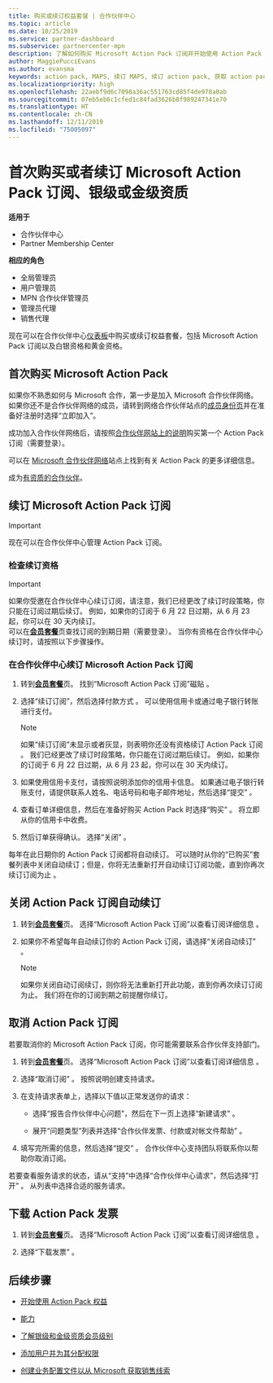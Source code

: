 ```yaml
---
title: 购买或续订权益套餐 | 合作伙伴中心
ms.topic: article
ms.date: 10/25/2019
ms.service: partner-dashboard
ms.subservice: partnercenter-mpn
description: 了解如何购买 Microsoft Action Pack 订阅并开始使用 Action Pack 权益。 另请了解如何续订、取消、查看账单，等等。
author: MaggiePucciEvans
ms.author: evansma
keywords: action pack, MAPS, 续订 MAPS, 续订 action pack, 获取 action pack
ms.localizationpriority: high
ms.openlocfilehash: 22aebf9d6c7098a36ac551763cd85f4de978a8ab
ms.sourcegitcommit: 07eb5eb6c1cfed1c84fad3626b8f989247341e70
ms.translationtype: HT
ms.contentlocale: zh-CN
ms.lasthandoff: 12/11/2019
ms.locfileid: "75005097"
---
```

# <a name="buy-for-the-first-time-or-renew-a-microsoft-action-pack-subscription-or-the-silver-or-gold-competencies"></a>首次购买或者续订 Microsoft Action Pack 订阅、银级或金级资质

**适用于**

-  合作伙伴中心
-  Partner Membership Center

**相应的角色**
-   全局管理员
-   用户管理员
-   MPN 合作伙伴管理员
-   管理员代理
-   销售代理

现在可以在合作伙伴中心[仪表板](https://docs.microsoft.com/partner-center/)中购买或续订权益套餐，包括 Microsoft Action Pack 订阅以及白银资格和黄金资格。 

## <a name="buy-microsoft-action-pack-for-the-first-time"></a>首次购买 Microsoft Action Pack

如果你不熟悉如何与 Microsoft 合作，第一步是加入 Microsoft 合作伙伴网络。 如果你还不是合作伙伴网络的成员，请转到网络合作伙伴站点的[成员身份页](https://partner.microsoft.com/membership)并在准备好注册时选择“立即加入”。  

成功加入合作伙伴网络后，请按照[合作伙伴网站上的说明](https://partner.microsoft.com/membership/action-pack)购买第一个 Action Pack 订阅（需要登录）。 

可以在 [Microsoft 合作伙伴网络](https://partner.microsoft.com/membership/internal-use-software#simple-tab-content-3)站点上找到有关 Action Pack 的更多详细信息。

成为[有资质的合作伙伴](https://partner.microsoft.com/membership/competencies)。 

## <a name="renew-a-microsoft-action-pack-subscription"></a>续订 Microsoft Action Pack 订阅

>[!IMPORTANT]
>现在可以在合作伙伴中心管理 Action Pack 订阅。

### <a name="check-your-renewal-eligibility"></a>检查续订资格

>[!IMPORTANT]
>如果你受邀在合作伙伴中心续订订阅，请注意，我们已经更改了续订时段策略，你只能在订阅过期后续订。 例如，如果你的订阅于 6 月 22 日过期，从 6 月 23 起，你可以在 30 天内续订。       
>可以在[**会员套餐**](https://partnercenter.microsoft.com/pcv/partnership/offers)页查找订阅的到期日期（需要登录）。 当你有资格在合作伙伴中心续订时，请按照以下步骤操作。  

### <a name="to-renew-a-microsoft-action-pack-subscription-in-the-partner-center"></a>在合作伙伴中心续订 Microsoft Action Pack 订阅

1. 转到[**会员套餐**](https://partnercenter.microsoft.com/pcv/partnership/offers)页。 找到“Microsoft Action Pack 订阅”磁贴  。  

2. 选择“续订订阅”，然后选择付款方式  。 可以使用信用卡或通过电子银行转账进行支付。

    >[!NOTE]
    >如果“续订订阅”未显示或者灰显，则表明你还没有资格续订 Action Pack 订阅  。 我们已经更改了续订时段策略，你只能在订阅过期后续订。 例如，如果你的订阅于 6 月 22 日过期，从 6 月 23 起，你可以在 30 天内续订。  

3. 如果使用信用卡支付，请按照说明添加你的信用卡信息。 如果通过电子银行转账支付，请提供联系人姓名、电话号码和电子邮件地址，然后选择“提交”  。 
     
4. 查看订单详细信息，然后在准备好购买 Action Pack 时选择“购买”  。 将立即从你的信用卡中收费。

5. 然后订单获得确认。 选择“关闭”  。

每年在此日期你的 Action Pack 订阅都将自动续订。 可以随时从你的“已购买”套餐列表中关闭自动续订；但是，你将无法重新打开自动续订订阅功能，直到你再次续订订阅为止  。 


## <a name="turn-off-automatic-action-pack-subscription-renewal"></a>关闭 Action Pack 订阅自动续订

1. 转到[**会员套餐**](https://partnercenter.microsoft.com/pcv/partnership/offers)页。  选择“Microsoft Action Pack 订阅”以查看订阅详细信息  。 

2. 如果你不希望每年自动续订你的 Action Pack 订阅，请选择“关闭自动续订”  。 

    >[!NOTE]
    >如果你关闭自动订阅续订，则你将无法重新打开此功能，直到你再次续订订阅为止。 我们将在你的订阅到期之前提醒你续订。


## <a name="cancel-your-action-pack-subscription"></a>取消 Action Pack 订阅

若要取消你的 Microsoft Action Pack 订阅，你可能需要联系合作伙伴支持部门。

1. 转到[**会员套餐**](https://partnercenter.microsoft.com/pcv/partnership/offers)页。 选择“Microsoft Action Pack 订阅”以查看订阅详细信息  。 

3. 选择“取消订阅”  。 按照说明创建支持请求。 

4. 在支持请求表单上，选择以下值以正常发送你的请求：

    -  选择“报告合作伙伴中心问题”，然后在下一页上选择“新建请求”   。

    -  展开“问题类型”列表并选择“合作伙伴发票、付款或对帐文件帮助”   。 

5. 填写完所需的信息，然后选择“提交”  。 合作伙伴中心支持团队将联系你以帮助你取消订阅。

若要查看服务请求的状态，请从“支持”中选择“合作伙伴中心请求”，然后选择“打开”    。 从列表中选择合适的服务请求。  

## <a name="download-your-action-pack-invoice"></a>下载 Action Pack 发票

1. 转到[**会员套餐**](https://partnercenter.microsoft.com/pcv/partnership/offers)页。 选择“Microsoft Action Pack 订阅”以查看订阅详细信息  。 

3. 选择“下载发票”  。
 
## <a name="next-steps"></a>后续步骤

-   [开始使用 Action Pack 权益](manage-your-partner-network-benefits.md)

-   [能力](learn-about-competencies.md)

-   [了解银级和金级资质会员级别](https://partner.microsoft.com/membership/internal-use-software#simple-tab-content-2)

-   [添加用户并为其分配权限](create-user-accounts-and-set-permissions.md)

-   [创建业务配置文件以从 Microsoft 获取销售线索](create-a-marketing-profile.md)



